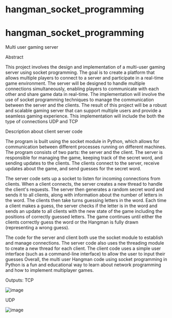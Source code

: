 # hangman_socket_programming
# hangman_socket_programming

Multi user gaming server

Abstract

This project involves the design and implementation of a multi-user gaming server using socket programming. The goal is to create a platform that allows multiple players to connect to a server and participate in a real-time game environment. The server will be designed to handle multiple connections simultaneously, enabling players to communicate with each other and share game data in real-time. The implementation will involve the use of socket programming techniques to manage the communication between the server and the clients. The result of this project will be a robust and scalable gaming server that can support multiple users and provide a seamless gaming experience. This implementation will include the both the type of connections UDP and TCP

Description about client server code

The program is built using the socket module in Python, which allows for communication between different processes running on different machines.
The program consists of two parts: the server and the client. The server is responsible for managing the game, keeping track of the secret word, and sending updates to the clients. The clients connect to the server, receive updates about the game, and send guesses for the secret word.


The server code sets up a socket to listen for incoming connections from clients. When a client connects, the server creates a new thread to handle the client's requests. The server then generates a random secret word and sends it to all clients, along with information about the number of letters in the word.
The clients then take turns guessing letters in the word. Each time a client makes a guess, the server checks if the letter is in the word and sends an update to all clients with the new state of the game including the positions of correctly guessed letters. The game continues until either the clients correctly guess the word or the Hangman is fully drawn (representing a wrong guess).

The code for the server and client both use the socket module to establish and manage connections. The server code also uses the threading module to create a new thread for each client. The client code uses a simple user interface (such as a command-line interface) to allow the user to input their guesses
Overall, the multi user Hangman code using socket programming in Python is a fun and educational way to learn about network programming and how to implement multiplayer games.

Outputs:
TCP 

![image](https://github.com/abhipawar2003/hangman_socket_programming/assets/112234264/e4d11c37-82a2-418d-a919-4475c52d71b6)




UDP

![image](https://github.com/abhipawar2003/hangman_socket_programming/assets/112234264/29550c22-8adf-45c9-a100-e14d3e2632c9)



